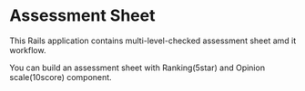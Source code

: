 # Assessment Sheet

This Rails application contains multi-level-checked assessment sheet amd it workflow.

You can build an assessment sheet with Ranking(5star) and Opinion scale(10score) component.
